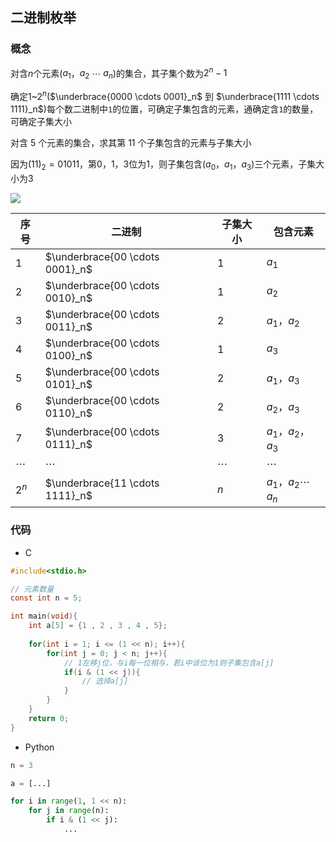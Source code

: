 <!--
 * @Description: 
 * @Version: 1.0
 * @Author: DaLao
 * @Email: dalao_li@163.com
 * @Date: 2021-11-17 21:51:00
 * @LastEditors: DaLao
 * @LastEditTime: 2022-01-13 10:09:58
-->

## 二进制枚举

### 概念

对含$n$个元素($a_1$，$a_2$ $\cdots$ $a_n$)的集合，其子集个数为$2^n - 1$

确定$1$~$2^n$($\underbrace{0000 \cdots 0001}_n$ 到 $\underbrace{1111 \cdots 1111}_n$)每个数二进制中`1`的位置，可确定子集包含的元素，通确定含`1`的数量，可确定子集大小

对含 $5$ 个元素的集合，求其第 $11$ 个子集包含的元素与子集大小

因为$(11)_2 =  01011$，第$0，1，3$位为$1$，则子集包含$(a_0，a_1，a_3)$三个元素，子集大小为$3$

![](https://cdn.hurra.ltd/img/20211128190926.png)


| 序号     | 二进制                          | 子集大小 | 包含元素              |
| -------- | ------------------------------- | -------- | --------------------- |
| $1$      | $\underbrace{00 \cdots 0001}_n$ | $1$      | $a_1$                 |
| $2$      | $\underbrace{00 \cdots 0010}_n$ | $1$      | $a_2$                 |
| $3$      | $\underbrace{00 \cdots 0011}_n$ | $2$      | $a_1，a_2$            |
| $4$      | $\underbrace{00 \cdots 0100}_n$ | $1$      | $a_3$                 |
| $5$      | $\underbrace{00 \cdots 0101}_n$ | $2$      | $a_1，a_3$            |
| $6$      | $\underbrace{00 \cdots 0110}_n$ | $2$      | $a_2，a_3$            |
| $7$      | $\underbrace{00 \cdots 0111}_n$ | $3$      | $a_1，a_2，a_3$       |
| $\cdots$ | $\cdots$                        | $\cdots$ | $\cdots$              |
| $2^n$    | $\underbrace{11 \cdots 1111}_n$ | $n$      | $a_1，a_2 \cdots a_n$ |


### 代码

- C

```c
#include<stdio.h>

// 元素数量
const int n = 5;

int main(void){
    int a[5] = {1 , 2 , 3 , 4 , 5};
    
    for(int i = 1; i <= (1 << n); i++){
        for(int j = 0; j < n; j++){
            // 1左移j位，与i每一位相与，若i中该位为1则子集包含a[j]
            if(i & (1 << j)){
                // 选择a[j]
            }
        }
    }
    return 0;
}
```

- Python
  
```py
n = 3

a = [...]

for i in range(1, 1 << n):
    for j in range(n):
        if i & (1 << j):
            ...
```
